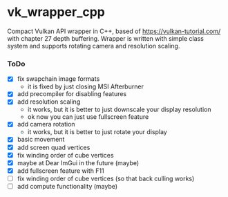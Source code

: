 # vk_wrapper_cpp
Compact Vulkan API wrapper in C++, based of https://vulkan-tutorial.com/ with chapter 27 depth buffering. Wrapper is written with simple class system and supports rotating camera and resolution scaling.

### ToDo
- [x] fix swapchain image formats
  - it is fixed by just closing MSI Afterburner
- [x] add precompiler for disabling features
- [x] add resolution scaling
  - it works, but it is better to just downscale your display resolution
  - ok now you can just use fullscreen feature
- [x] add camera rotation
  - it works, but it is better to just rotate your display
- [x] basic movement
- [x] add screen quad vertices
- [x] fix winding order of cube vertices
- [x] maybe at Dear ImGui in the future (maybe)
- [x] add fullscreen feature with F11
- [ ] fix winding order of cube vertices (so that back culling works)
- [ ] add compute functionality (maybe)